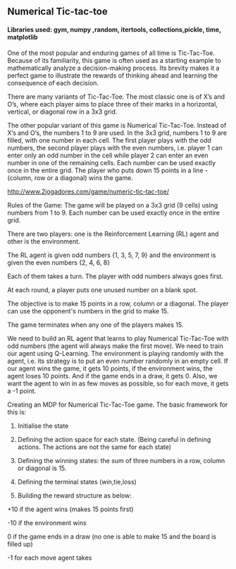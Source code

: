 ## Numerical Tic-tac-toe

#### Libraries used: gym, numpy ,random, itertools, collections,pickle, time, matplotlib

One of the most popular and enduring games of all time is Tic-Tac-Toe. Because of its familiarity, this game is often used as a starting example to mathematically analyze a decision-making process. Its brevity makes it a perfect game to illustrate the rewards of thinking ahead and learning the consequence of each decision.

 

There are many variants of Tic-Tac-Toe. The most classic one is of X’s and O’s, where each player aims to place three of their marks in a horizontal, vertical, or diagonal row in a 3x3 grid.
 

The other popular variant of this game is Numerical Tic-Tac-Toe. Instead of X’s and O’s, the numbers 1 to 9 are used. In the 3x3 grid, numbers 1 to 9 are filled, with one number in each cell. The first player plays with the odd numbers, the second player plays with the even numbers, i.e. player 1 can enter only an odd number in the cell while player 2 can enter an even number in one of the remaining cells. Each number can be used exactly once in the entire grid. The player who puts down 15 points in a line - (column, row or a diagonal) wins the game. 

http://www.2jogadores.com/game/numeric-tic-tac-toe/
 

Rules of the Game:
The game will be played on a 3x3 grid (9 cells) using numbers from 1 to 9. Each number can be used exactly once in the entire grid.

There are two players: one is the Reinforcement Learning (RL) agent and other is the environment.

The RL agent is given odd numbers {1, 3, 5, 7, 9} and the environment is given the even numbers {2, 4, 6, 8}

Each of them takes a turn. The player with odd numbers always goes first.

At each round, a player puts one unused number on a blank spot.

The objective is to make 15 points in a row, column or a diagonal. The player can use the opponent's numbers in the grid to make 15.

The game terminates when any one of the players makes 15.

 

We need to build an RL agent that learns to play Numerical Tic-Tac-Toe with odd numbers (the agent will always make the first move). We need to train our agent using Q-Learning. The environment is playing randomly with the agent, i.e. its strategy is to put an even number randomly in an empty cell. If our agent wins the game, it gets 10 points, if the environment wins, the agent loses 10 points. And if the game ends in a draw, it gets 0. Also, we want the agent to win in as few moves as possible, so for each move, it gets a -1 point.

 


Creating an MDP for Numerical Tic-Tac-Toe game. The basic framework for this is:

1) Initialise the state

2) Defining the action space for each state. (Being careful in defining actions. The actions are not the same for each state)

3) Defining the winning states: the sum of three numbers in a row, column or diagonal is 15.

4) Defining the terminal states (win,tie,loss)

5) Building the reward structure as below:

+10 if the agent wins (makes 15 points first)

-10 if the environment wins

0 if the game ends in a draw (no one is able to make 15 and the board is filled up)

-1 for each move agent takes
